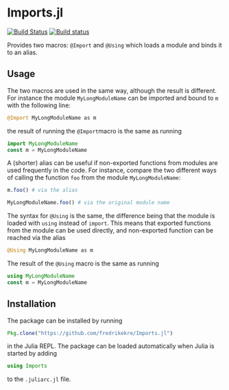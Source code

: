 # Imports.jl

[![Build Status][travis-img]][travis-url]
[![Build status][appveyor-img]][appveyor-url]

Provides two macros: `@Import` and `@Using` which loads a module and binds it to an alias.

## Usage

The two macros are used in the same way, although the result is different. For instance the
module `MyLongModuleName` can be imported and bound to `m` with the following line:

```jl
@Import MyLongModuleName as m
```

the result of running the `@Import`macro is the same as running

```jl
import MyLongModuleName
const m = MyLongModuleName
```

A (shorter) alias can be useful if non-exported functions from modules are used frequently
in the code. For instance, compare the two different ways of calling the function `foo`
from the module `MyLongModuleName`:

```jl
m.foo() # via the alias

MyLongModuleName.foo() # via the original module name
```

The syntax for `@Using` is the same, the difference being that the module is loaded with
`using` instead of `import`. This means that exported functions from the module
can be used directly, and non-exported function can be reached via the alias

```jl
@Using MyLongModuleName as m
```

The result of the `@Using` macro is the same as running

```jl
using MyLongModuleName
const m = MyLongModuleName
```

## Installation

The package can be installed by running

```jl
Pkg.clone("https://github.com/fredrikekre/Imports.jl")
```

in the Julia REPL. The package can be loaded automatically when Julia is started by adding

```jl
using Imports
```

to the `.juliarc.jl` file.

[travis-img]: https://travis-ci.org/fredrikekre/Imports.jl.svg?branch=master
[travis-url]: https://travis-ci.org/fredrikekre/Imports.jl

[appveyor-img]: https://ci.appveyor.com/api/projects/status/ue16j31vjfnm2ask/branch/master?svg=true
[appveyor-url]: https://ci.appveyor.com/project/fredrikekre/imports-jl/branch/master
